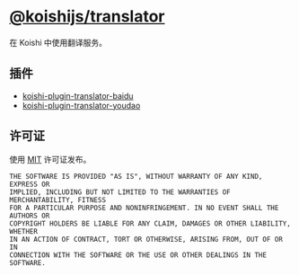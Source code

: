 # [@koishijs/translator](https://translator.koishi.chat)

在 Koishi 中使用翻译服务。

## 插件

- [koishi-plugin-translator-baidu](https://translator.koishi.chat/plugins/baidu.md)
- [koishi-plugin-translator-youdao](https://translator.koishi.chat/plugins/youdao.md)

## 许可证

使用 [MIT](./LICENSE) 许可证发布。

```
THE SOFTWARE IS PROVIDED "AS IS", WITHOUT WARRANTY OF ANY KIND, EXPRESS OR
IMPLIED, INCLUDING BUT NOT LIMITED TO THE WARRANTIES OF MERCHANTABILITY, FITNESS
FOR A PARTICULAR PURPOSE AND NONINFRINGEMENT. IN NO EVENT SHALL THE AUTHORS OR
COPYRIGHT HOLDERS BE LIABLE FOR ANY CLAIM, DAMAGES OR OTHER LIABILITY, WHETHER
IN AN ACTION OF CONTRACT, TORT OR OTHERWISE, ARISING FROM, OUT OF OR IN
CONNECTION WITH THE SOFTWARE OR THE USE OR OTHER DEALINGS IN THE SOFTWARE.
```
